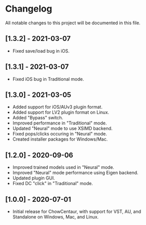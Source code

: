 # Changelog
All notable changes to this project will be documented in
this file.

## [1.3.2] - 2021-03-07
- Fixed save/load bug in iOS.

## [1.3.1] - 2021-03-07
- Fixed iOS bug in Traditional mode.

## [1.3.0] - 2021-03-05
- Added support for iOS/AUv3 plugin format.
- Added support for LV2 plugin format on Linux.
- Added "Bypass" switch.
- Improved performance in "Traditional" mode.
- Updated "Neural" mode to use XSIMD backend.
- Fixed pops/clicks occuring in "Neural" mode.
- Created installer packages for Windows/Mac.

## [1.2.0] - 2020-09-06
- Improved trained models used in "Neural" mode.
- Improved "Neural" mode performance using Eigen backend.
- Updated plugin GUI.
- Fixed DC "click" in "Traditional" mode.

## [1.0.0] - 2020-07-01
- Initial release for ChowCentaur, with support for VST, AU,
  and Standalone on Windows, Mac, and Linux.
